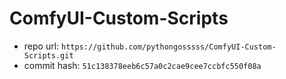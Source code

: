 # ComfyUI-Custom-Scripts
- repo url: `https://github.com/pythongosssss/ComfyUI-Custom-Scripts.git`
- commit hash: `51c138378eeb6c57a0c2cae9cee7ccbfc550f08a`